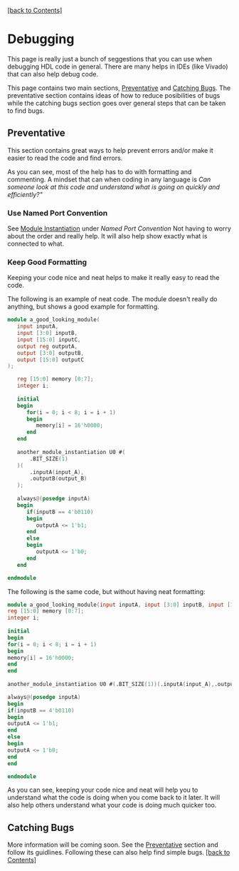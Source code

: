 [[back to Contents]](https://github.com/Amulek1416/verilog-help-sheet/blob/main/README.md)
# Debugging
This page is really just a bunch of seggestions that you can use when debugging HDL code in general. There are many helps in IDEs (like Vivado) that can also help debug code.

This page contains two main sections, [Preventative](https://github.com/Amulek1416/verilog-help-sheet/blob/main/debugging.md#preventative) and [Catching Bugs](https://github.com/Amulek1416/verilog-help-sheet/blob/main/debugging.md#catching-bugs). The preventative section contains ideas of how to reduce posibilities of bugs while the catching bugs section goes over general steps that can be taken to find bugs. 

## Preventative
This section contains great ways to help prevent errors and/or make it easier to read the code and find errors.

As you can see, most of the help has to do with formatting and commenting. A mindset that can when coding in any language is *Can someone look at this code and understand what is going on quickly and efficiently?"*

### Use Named Port Convention
See [Module Instantiation](https://github.com/Amulek1416/verilog-help-sheet/blob/main/module_instantiation.md) under *Named Port Convention*
Not having to worry about the order and really help. It will also help show exactly what is connected to what.

### Keep Good Formatting
Keeping your code nice and neat helps to make it really easy to read the code. 

The following is an example of neat code. The module doesn't really do anything, but shows a good example for formatting.
```verilog
module a_good_looking_module(
   input inputA,
   input [3:0] inputB,
   input [15:0] inputC,
   output reg outputA,
   output [3:0] outputB,
   output [15:0] outputC
);

   reg [15:0] memory [0:7];
   integer i;
  
   initial
   begin
      for(i = 0; i < 8; i = i + 1)
      begin
         memory[i] = 16'h0000;
      end
   end
   
   another_module_instantiation U0 #(
       .BIT_SIZE(1)
   )(
       .inputA(input_A),
       .outputB(output_B)
   );
   
   always@(posedge inputA)
   begin
      if(inputB == 4'b0110)
      begin
         outputA <= 1'b1;
      end
      else
      begin
         outputA <= 1'b0;
      end
   end

endmodule
```

The following is the same code, but without having neat formatting:
```verilog
module a_good_looking_module(input inputA, input [3:0] inputB, input [15:0] inputC, output reg outputA, output [3:0] outputB, output [15:0] outputC);
reg [15:0] memory [0:7];
integer i;
  
initial
begin
for(i = 0; i < 8; i = i + 1)
begin
memory[i] = 16'h0000; 
end
end
   
another_module_instantiation U0 #(.BIT_SIZE(1))(.inputA(input_A),.outputB(output_B));

always@(posedge inputA)
begin
if(inputB == 4'b0110)
begin
outputA <= 1'b1;
end
else
begin
outputA <= 1'b0;
end
end

endmodule
```
As you can see, keeping your code nice and neat will help you to understand what the code is doing when you come back to it later. It will also help others understand what your code is doing much quicker too.

## Catching Bugs
More information will be coming soon. See the [Preventative](https://github.com/Amulek1416/verilog-help-sheet/blob/main/debugging.md#preventative) section and follow its guidlines. Following these can also help find simple bugs.
[[back to Contents]](https://github.com/Amulek1416/verilog-help-sheet/blob/main/README.md)
